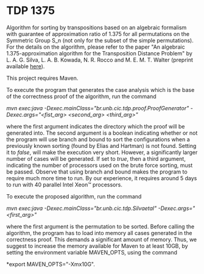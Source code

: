 # TDP 1375

Algorithm for sorting by transpositions based on an algebraic formalism with guarantee of approximation ratio of 1.375 for all permutations on the Symmetric Group S_n (not only for the subset of the simple permutations). For the details on the algorithm, please refer to the paper "An algebraic 1.375-approximation algorithm for the Transposition Distance Problem" by L. A. G. Silva, L. A. B. Kowada, N. R. Rocco and M. E. M. T. Walter (preprint available [here](https://arxiv.org/abs/2001.11570)).

This project requires Maven.

To execute the program that generates the case analysis which is the base of the correctness proof of the algorithm, run the command

*mvn exec:java -Dexec.mainClass="br.unb.cic.tdp.proof.ProofGenerator" -Dexec.args="<fist_arg> <second_arg> <third_arg>"*

where the first argument indicates the directory which the proof will be generated into. The second argument is a boolean indicating whether or not the program will use branch and bound to sort the configurations when a previously known sorting (found by Elias and Hartman) is not found. Setting it to *false*, will make the execution very short. However, a significantly larger number of cases will be generated. If set to *true*, then a third argument, indicating the number of processors used on the brute force sorting, must be passed. Observe that using branch and bound makes the program to require much more time to run. By our experience, it requires around 5 days to run with 40 parallel Intel Xeon™ processors.

To execute the proposed algorithm, run the command

*mvn exec:java -Dexec.mainClass="br.unb.cic.tdp.Silvaetal" -Dexec.args="<first_arg>"*

where the first argument is the permutation to be sorted. Before calling the algorithm, the program has to load into memory all cases generated in the correctness proof. This demands a significant amount of memory. Thus, we suggest to increase the memory available for Maven to at least 10GB, by setting the environment variable MAVEN_OPTS, using the command

*export MAVEN_OPTS="-Xmx10G".
